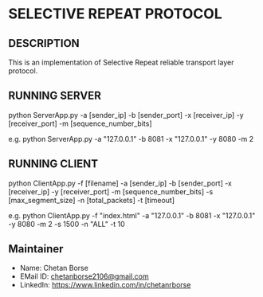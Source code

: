 # SELECTIVE REPEAT PROTOCOL


## DESCRIPTION
This is an implementation of Selective Repeat reliable transport layer protocol.


## RUNNING SERVER
python ServerApp.py -a [sender_ip] -b [sender_port] -x [receiver_ip] -y [receiver_port] -m [sequence_number_bits]

e.g. python ServerApp.py -a "127.0.0.1" -b 8081 -x "127.0.0.1" -y 8080 -m 2


## RUNNING CLIENT
python ClientApp.py -f [filename] -a [sender_ip] -b [sender_port] -x [receiver_ip] -y [receiver_port] -m [sequence_number_bits] -s [max_segment_size] -n [total_packets] -t [timeout]

e.g. python ClientApp.py -f "index.html" -a "127.0.0.1" -b 8081 -x "127.0.0.1" -y 8080 -m 2 -s 1500 -n "ALL" -t 10


## Maintainer
 - Name:        Chetan Borse
 - EMail ID:    chetanborse2106@gmail.com
 - LinkedIn:    https://www.linkedin.com/in/chetanrborse
